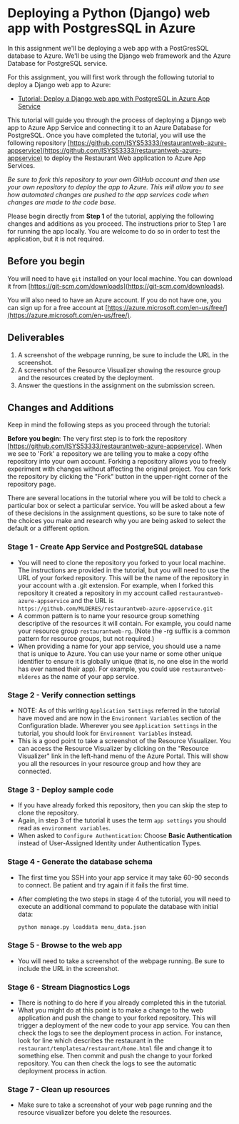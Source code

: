 # Deploying a Python (Django) web app with PostgresSQL in Azure
In this assignment we'll be deploying a web app with a PostGresSQL database to Azure. We'll be using the Django web framework and the Azure Database for PostgreSQL service.

For this assignment, you will first work through the following tutorial to deploy a Django web app to Azure:
- [Tutorial: Deploy a Django web app with PostgreSQL in Azure App Service](https://learn.microsoft.com/en-us/azure/app-service/tutorial-python-postgresql-app?tabs=django%2Cwindows&pivots=azure-portal)

This tutorial will guide you through the process of deploying a Django web app to Azure App Service and connecting it to an Azure Database for PostgreSQL.  Once you have completed the tutorial, you will use the following repository [https://github.com/ISYS53333/restaurantweb-azure-appservice](https://github.com/ISYS53333/restaurantweb-azure-appservice) to deploy the Restaurant Web application to Azure App Services.

*Be sure to fork this repository to your own GitHub account and then use your own repository to deploy the app to Azure.  This will allow you to see how automated changes are pushed to the app services code when changes are made to the code base.*

Please begin directly from **Step 1** of the tutorial, applying the following changes and additions as you proceed.  The instructions prior to Step 1 are for running the app locally.  You are welcome to do so in order to test the application, but it is not required.

## Before you begin
You will need to have `git` installed on your local machine.  You can download it from [https://git-scm.com/downloads](https://git-scm.com/downloads).  

You will also need to have an Azure account.  If you do not have one, you can sign up for a free account at [https://azure.microsoft.com/en-us/free/](https://azure.microsoft.com/en-us/free/).

## Deliverables
1. A screenshot of the webpage running, be sure to include the URL in the screenshot.
2. A screenshot of the Resource Visualizer showing the resource group and the resources created by the deployment.
3. Answer the questions in the assignment on the submission screen.

## Changes and Additions
Keep in mind the following steps as you proceed through the tutorial:

**Before you begin**: The very first step is to fork the repository [https://github.com/ISYS53333/restaurantweb-azure-appservice]. When we see to 'Fork' a repository we are telling you to make a copy ofthe repository into your own account. Forking a repository allows you to freely experiment with changes without affecting the original project.  You can fork the repository by clicking the "Fork" button in the upper-right corner of the repository page.

There are several locations in the tutorial where you will be told to check a particular box or select a particular service.  You will be asked about a few of these decisions in the assignment questions, so be sure to take note of the choices you make and research why you are being asked to select the default or a different option.

### Stage 1 - Create App Service and PostgreSQL database
- You will need to clone the repository you forked to your local machine. The instructions are provided in the tutorial, but you will need to use the URL of your forked repository.  This will be the name of the repository in your account with a .git extension.  For example, when I forked this repository it created a repository in my account called `restaurantweb-azure-appservice` and the URL is `https://github.com/MLDERES/restaurantweb-azure-appservice.git`
- A common pattern is to name your resource group something descriptive of the resources it will contain.  For example, you could name your resource group `restaurantweb-rg`. (Note the -rg suffix is a common pattern for resource groups, but not required.)
- When providing a name for your app service, you should use a name that is unique to Azure.  You can use your name or some other unique identifier to ensure it is globally unique (that is, no one else in the world has ever named their app).  For example, you could use `restaurantweb-mlderes` as the name of your app service.

### Stage 2 - Verify connection settings
- NOTE: As of this writing `Application Settings` referred in the tutorial have moved and are now in the `Environment Variables` section of the Configuration blade.  Wherever you see `Application Settings` in the tutorial, you should look for `Environment Variables` instead.
- This is a good point to take a screenshot of the Resource Visualizer.  You can access the Resource Visualizer by clicking on the "Resource Visualizer" link in the left-hand menu of the Azure Portal.  This will show you all the resources in your resource group and how they are connected.

### Stage 3 - Deploy sample code
- If you have already forked this repository, then you can skip the step to clone the repository.
- Again, in step 3 of the tutorial it uses the term `app settings` you should read as `environment variables`.
- When asked to `Configure Authentication`: Choose **Basic Authentication** instead of User-Assigned Identity under Authentication Types.

### Stage 4 - Generate the database schema
- The first time you SSH into your app service it may take 60-90 seconds to connect.  Be patient and try again if it fails the first time.
- After completing the two steps in stage 4 of the tutorial, you will need to execute an additional command to populate the database with initial data:

  ```bash
  python manage.py loaddata menu_data.json
  ```

### Stage 5 - Browse to the web app
- You will need to take a screenshot of the webpage running.  Be sure to include the URL in the screenshot.

### Stage 6 - Stream Diagnostics Logs
- There is nothing to do here if you already completed this in the tutorial.
- What you might do at this point is to make a change to the web application and push the change to your forked repository.  This will trigger a deployment of the new code to your app service.  You can then check the logs to see the deployment process in action. For instance, look for line which describes the restaurant in the `restaurant/templatesa/restaurant/home.html` file and change it to something else.  Then commit and push the change to your forked repository.  You can then check the logs to see the automatic deployment process in action.

### Stage 7 - Clean up resources
- Make sure to take a screenshot of your web page running and the resource visualizer before you delete the resources.
